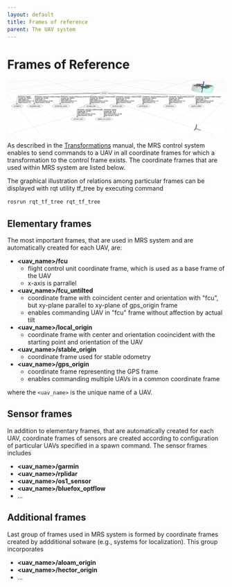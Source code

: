```yaml
---
layout: default
title: Frames of reference
parent: The UAV system
---
```


# Frames of Reference

![](fig/tf_rviz.png)

As described in the [Transformations](transformations.md) manual, the MRS control system enables to send commands to a UAV in all coordinate frames for which a transformation to the control frame exists.
The coordinate frames that are used within MRS system are listed below. 

The graphical illustration of relations among particular frames can be displayed with rqt utility tf_tree by executing command 
```bash
rosrun rqt_tf_tree rqt_tf_tree
```

## Elementary frames

The most important frames, that are used in MRS system and are automatically created for each UAV, are:

* **\<uav_name\>/fcu**
  * flight control unit coordinate frame, which is used as a base frame of the UAV 
  * x-axis is parrallel
* **\<uav_name\>/fcu_untilted**
  * coordinate frame with coincident center and orientation with "fcu", but xy-plane parallel to xy-plane of gps_origin frame 
  * enables commanding UAV in "fcu" frame without affection by actual tilt
* **\<uav_name\>/local_origin**
  * coordinate frame with center and orientation cooincident with the starting point and orientation of the UAV 
* **\<uav_name\>/stable_origin**
  * coordinate frame used for stable odometry
* **\<uav_name\>/gps_origin**
  * coordinate frame representing the GPS frame
  * enables commanding multiple UAVs in a common coordinate frame

where the `<uav_name>` is the unique name of a UAV.

## Sensor frames

In addition to elementary frames, that are automatically created for each UAV, coordinate frames of sensors are created according to configuration of particular UAVs specified in a spawn command.
The sensor frames includes

* **\<uav_name\>/garmin**
* **\<uav_name\>/rplidar**
* **\<uav_name\>/os1_sensor**
* **\<uav_name\>/bluefox_optflow**
* ...

## Additional frames

Last group of frames used in MRS system is formed by coordinate frames created by addditional sotware (e.g., systems for localization).
This group incorporates 

* **\<uav_name\>/aloam_origin**
* **\<uav_name\>/hector_origin**
* ...
